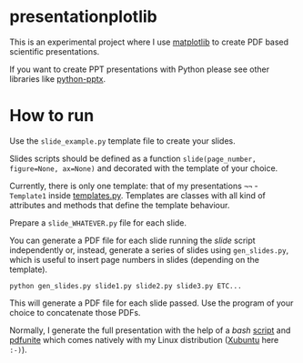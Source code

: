 # presentationplotlib

This is an experimental project where I use [matplotlib](https://matplotlib.org/) to create PDF based scientific presentations.

If you want to create PPT presentations with Python please see other libraries like [python-pptx](https://python-pptx.readthedocs.io/en/latest/index.html).

# How to run

Use the `slide_example.py` template file to create your slides.  

Slides scripts should be defined as a function `slide(page_number, figure=None, ax=None)` and decorated with the template of your choice.  

Currently, there is only one template: that of my presentations `¬¬` - `Template1` inside [templates.py](https://github.com/joaomcteixeira/presentationplotlib/blob/master/templates.py). Templates are classes with all kind of attributes and methods that define the template behaviour.  

Prepare a `slide_WHATEVER.py` file for each slide.

You can generate a PDF file for each slide running the _slide_ script independently or, instead, generate a series of slides using `gen_slides.py`, which is useful to insert page numbers in slides (depending on the template).

```
python gen_slides.py slide1.py slide2.py slide3.py ETC...
```

This will generate a PDF file for each slide passed. Use the program of your choice to concatenate those PDFs.

Normally, I generate the full presentation with the help of a *bash* [script](https://github.com/joaomcteixeira/presentationplotlib/blob/master/make_slides.sh) and [pdfunite](http://www.manpagez.com/man/1/pdfunite/) which comes natively with my Linux distribution ([Xubuntu](https://xubuntu.org/) here `:-)`).
